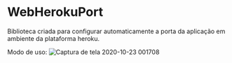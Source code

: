# WebHerokuPort

Biblioteca criada para configurar automaticamente a porta da aplicação em ambiente da plataforma heroku.


Modo de uso:
![Captura de tela 2020-10-23 001708](https://user-images.githubusercontent.com/30809620/96952425-38439c80-14c5-11eb-9696-17e97e4e20f0.png)
